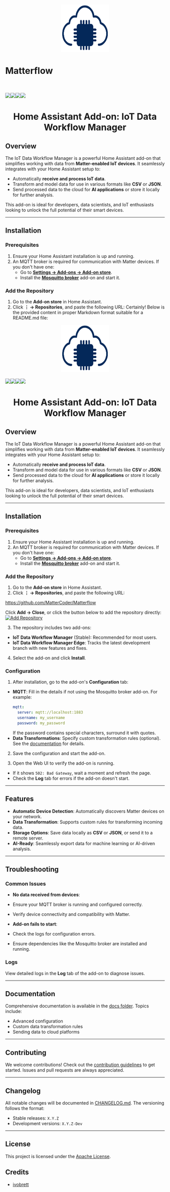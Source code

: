 <div align="center">
    <a href="https://github.com/MatterCoder/Matterflow">
        <img width="150" height="150" src="Matterflow.png">
    </a>
    <div style="display: flex;"><h1>Matterflow</h1></div>
    <br>
    <br>
    <div style="display: flex;">
        <a href="https://github.com/MatterCoder/Matterflow/actions?query=workflow%3ACI">
            <img src="https://github.com/MatterCoder/Matterflow/workflows/CI/badge.svg">
        </a>
        <a href="https://github.com/MatterCoder/Matterflow/releases">
            <img src="https://img.shields.io/github/release/MatterCoder/Matterflow.svg">
        </a>
        <a href="https://github.com/MatterCoder/Matterflow/stargazers">
            <img src="https://img.shields.io/github/stars/MatterCoder/Matterflow.svg">
        </a>
        <a href="https://discord.gg/your-discord-link">
            <img src="https://img.shields.io/discord/your-discord-id.svg">
        </a>
    </div>
    <h1>Home Assistant Add-on: IoT Data Workflow Manager</h1>
</div>

## Overview

The IoT Data Workflow Manager is a powerful Home Assistant add-on that simplifies working with data from **Matter-enabled IoT devices**. It seamlessly integrates with your Home Assistant setup to:

- Automatically **receive and process IoT data**.
- Transform and model data for use in various formats like **CSV** or **JSON**.
- Send processed data to the cloud for **AI applications** or store it locally for further analysis.

This add-on is ideal for developers, data scientists, and IoT enthusiasts looking to unlock the full potential of their smart devices.

---

## Installation

### Prerequisites

1. Ensure your Home Assistant installation is up and running.
2. An MQTT broker is required for communication with Matter devices. If you don't have one:
   - Go to **[Settings → Add-ons → Add-on store](https://my.home-assistant.io/redirect/supervisor_store/)**.
   - Install the **[Mosquitto broker](https://my.home-assistant.io/redirect/supervisor_addon/?addon=core_mosquitto)** add-on and start it.

### Add the Repository

1. Go to the **Add-on store** in Home Assistant.
2. Click **⋮ → Repositories**, and paste the following URL:
Certainly! Below is the provided content in proper Markdown format suitable for a README.md file:

<div align="center">
    <a href="https://github.com/MatterCoder/Matterflow">
        <img width="150" height="150" src="Matterflow.png">
    </a>
    <br>
    <br>
    <div style="display: flex;">
        <a href="https://github.com/MatterCoder/Matterflow/actions?query=workflow%3ACI">
            <img src="https://github.com/MatterCoder/Matterflow/workflows/CI/badge.svg">
        </a>
        <a href="https://github.com/MatterCoder/Matterflow/releases">
            <img src="https://img.shields.io/github/release/MatterCoder/Matterflow.svg">
        </a>
        <a href="https://github.com/MatterCoder/Matterflow/stargazers">
            <img src="https://img.shields.io/github/stars/MatterCoder/Matterflow.svg">
        </a>
        <a href="https://discord.gg/your-discord-link">
            <img src="https://img.shields.io/discord/your-discord-id.svg">
        </a>
    </div>
    <h1>Home Assistant Add-on: IoT Data Workflow Manager</h1>
</div>

## Overview

The IoT Data Workflow Manager is a powerful Home Assistant add-on that simplifies working with data from **Matter-enabled IoT devices**. It seamlessly integrates with your Home Assistant setup to:

- Automatically **receive and process IoT data**.
- Transform and model data for use in various formats like **CSV** or **JSON**.
- Send processed data to the cloud for **AI applications** or store it locally for further analysis.

This add-on is ideal for developers, data scientists, and IoT enthusiasts looking to unlock the full potential of their smart devices.

---

## Installation

### Prerequisites

1. Ensure your Home Assistant installation is up and running.
2. An MQTT broker is required for communication with Matter devices. If you don't have one:
   - Go to **[Settings → Add-ons → Add-on store](https://my.home-assistant.io/redirect/supervisor_store/)**.
   - Install the **[Mosquitto broker](https://my.home-assistant.io/redirect/supervisor_addon/?addon=core_mosquitto)** add-on and start it.

### Add the Repository

1. Go to the **Add-on store** in Home Assistant.
2. Click **⋮ → Repositories**, and paste the following URL:

https://github.com/MatterCoder/Matterflow

Click **Add → Close**, or click the button below to add the repository directly:  
[![Add Repository](https://my.home-assistant.io/badges/supervisor_add_addon_repository.svg)](https://my.home-assistant.io/redirect/supervisor_add_addon_repository/?repository_url=https%3A%2F%2Fgithub.com%2Fyour-username%2Fyour-repository)

3. The repository includes two add-ons:
- **IoT Data Workflow Manager** (Stable): Recommended for most users.
- **IoT Data Workflow Manager Edge**: Tracks the latest development branch with new features and fixes.

4. Select the add-on and click **Install**.

### Configuration

1. After installation, go to the add-on's **Configuration** tab:
- **MQTT**: Fill in the details if not using the Mosquitto broker add-on. For example:
  ```yaml
  mqtt:
    server: mqtt://localhost:1883
    username: my_username
    password: my_password
  ```
  If the password contains special characters, surround it with quotes.
- **Data Transformations**: Specify custom transformation rules (optional). See the [documentation](#documentation) for details.

2. Save the configuration and start the add-on.

3. Open the Web UI to verify the add-on is running.  
- If it shows `502: Bad Gateway`, wait a moment and refresh the page.
- Check the **Log** tab for errors if the add-on doesn't start.

---

## Features

- **Automatic Device Detection**: Automatically discovers Matter devices on your network.
- **Data Transformation**: Supports custom rules for transforming incoming data.
- **Storage Options**: Save data locally as **CSV** or **JSON**, or send it to a remote server.
- **AI-Ready**: Seamlessly export data for machine learning or AI-driven analysis.

---

## Troubleshooting

### Common Issues

- **No data received from devices**:
- Ensure your MQTT broker is running and configured correctly.
- Verify device connectivity and compatibility with Matter.

- **Add-on fails to start**:
- Check the logs for configuration errors.
- Ensure dependencies like the Mosquitto broker are installed and running.

### Logs

View detailed logs in the **Log** tab of the add-on to diagnose issues.

---

## Documentation

Comprehensive documentation is available in the [docs folder](https://github.com/MatterCoder/Matterflow/docs). Topics include:

- Advanced configuration
- Custom data transformation rules
- Sending data to cloud platforms

---

## Contributing

We welcome contributions! Check out the [contribution guidelines](https://github.com/MatterCoder/Matterflow/CONTRIBUTING.md) to get started. Issues and pull requests are always appreciated.

---

## Changelog

All notable changes will be documented in [CHANGELOG.md](CHANGELOG.md). The versioning follows the format:

- Stable releases: `X.Y.Z`
- Development versions: `X.Y.Z-Dev`

---

## License

This project is licensed under the [Apache License](LICENSE).

## Credits

- [ivobrett](https://github.com/oidebrett)
